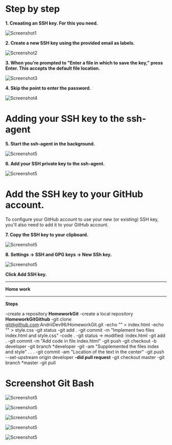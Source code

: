 # Step by step


**1. Creaating an SSH key. For this you need.**

![Screenshot1](https://github.com/AndriiDev96/HomeworkGit/blob/cr_text/img/screenshot1.png)

**2. Create a new SSH key using the provided email as labels.**

![Screenshot2](https://github.com/AndriiDev96/HomeworkGit/blob/cr_text/img/screenshot2.png)

**3. When you're prompted to "Enter a file in which to save the key," press Enter. This accepts the default file location.**

![Screenshot3](https://github.com/AndriiDev96/HomeworkGit/blob/cr_text/img/screenshot3.png)

**4. Skip the point to enter the password.**

![Screenshot4](https://github.com/AndriiDev96/HomeworkGit/blob/cr_text/img/screenshot4.png)

# Adding your SSH key to the ssh-agent

**5. Start the ssh-agent in the background.**

![Screenshot5](https://github.com/AndriiDev96/HomeworkGit/blob/cr_text/img/screenshot5.png)

**6. Add your SSH private key to the ssh-agent.**

![Screenshot5](https://github.com/AndriiDev96/HomeworkGit/blob/cr_text/img/screenshot6.png)


#  Add the SSH key to your GitHub account.

To configure your GitHub account to use your new (or existing) SSH key, you'll also need to add it to your GitHub account.

**7. Copy the SSH key to your clipboard.**

![Screenshot5](https://github.com/AndriiDev96/HomeworkGit/blob/cr_text/img/screenshot7.png)

**8. Settings -> SSH and GPG keys -> New SSh key.**

![Screenshot5](https://github.com/AndriiDev96/HomeworkGit/blob/cr_text/img/screenshot8.png)

**Click Add SSH key.**

________

**Home work**
________

**Steps**

-create a repository **HomeworkGit**
-create a local repository **HomeworkGitGithub**
-git clone git@github.com:AndriiDev96/HomeworkGit.git
-echo "" > index.html
-echo "" > style.css
-git status
-git add .
-git commit -m "Implement two files index.html and style.css"
-code .
-git status -> modified: index.html
-git add .
-git commit -m "Add code in file index.html"
-git push
-git checkout -b developer
-git branch *developer
-git -am "Supplemented the files index and style"
.
.
.
-git commit -am "Location of the text in the center"
-git push --set-upstream origin developer
**-did pull request**
-git checkout master
-git branch *master
-git pull

# Screenshot Git Bash

![Screenshot5](https://github.com/AndriiDev96/HomeworkGit/blob/cr_text/img/git-bash1.png)

![Screenshot5](https://github.com/AndriiDev96/HomeworkGit/blob/cr_text/img/git-bash2.png)

![Screenshot5](https://github.com/AndriiDev96/HomeworkGit/blob/cr_text/img/git-bash3.png)

![Screenshot5](https://github.com/AndriiDev96/HomeworkGit/blob/cr_text/img/git-bash4.png)

![Screenshot5](https://github.com/AndriiDev96/HomeworkGit/blob/cr_text/img/git-bash5.png)
